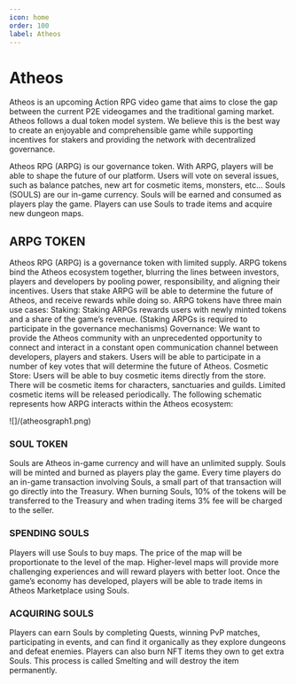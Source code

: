 ```yaml
---
icon: home
order: 100
label: Atheos
---
```

# Atheos
Atheos is an upcoming Action RPG video game that aims to close the gap between the current P2E videogames and the traditional gaming market. Atheos follows a dual token model system. We believe this is the best way to create an enjoyable and comprehensible game while supporting incentives for stakers and providing the network with decentralized governance.

Atheos RPG (ARPG) is our governance token. With ARPG, players will be able to shape the future of our platform. Users will vote on several issues, such as balance patches, new art for cosmetic items, monsters, etc…
Souls (SOULS) are our in-game currency. Souls will be earned and consumed as players play the game. Players can use Souls to trade items and acquire new dungeon maps.


## ARPG TOKEN

Atheos RPG (ARPG) is a governance token with limited supply. ARPG tokens bind the Atheos ecosystem together, blurring the lines between investors, players and developers by pooling power, responsibility, and aligning their incentives.
Users that stake ARPG will be able to determine the future of Atheos, and receive rewards while doing so.
ARPG tokens have three main use cases:
Staking: Staking ARPGs rewards users with newly minted tokens and a share of the game’s revenue. (Staking ARPGs is required to participate in the governance mechanisms)
Governance: We want to provide the Atheos community with an unprecedented opportunity to connect and interact in a constant open communication channel between developers, players and stakers. Users will be able to participate in a number of key votes that will determine the future of Atheos.
Cosmetic Store: Users will be able to buy cosmetic items directly from the store. There will be cosmetic items for characters, sanctuaries and guilds. Limited cosmetic items will be released periodically.
The following schematic represents how ARPG interacts within the Atheos ecosystem:

![]/(atheosgraph1.png)


### SOUL TOKEN

Souls are Atheos in-game currency and will have an unlimited supply. Souls will be minted and burned as players play the game. Every time players do an in-game transaction involving Souls, a small part of that transaction will go directly into the Treasury. When burning Souls, 10% of the tokens will be transferred to the Treasury and when trading items 3% fee will be charged to the seller.


### SPENDING SOULS
Players will use Souls to buy maps. The price of the map will be proportionate to the level of the map. Higher-level maps will provide more challenging experiences and will reward players with better loot. Once the game’s economy has developed, players will be able to trade items in Atheos Marketplace using Souls.

### ACQUIRING SOULS
Players can earn Souls by completing Quests, winning PvP matches, participating in events, and can find it organically as they explore dungeons and defeat enemies. Players can also burn NFT items they own to get extra Souls. This process is called Smelting and will destroy the item permanently.



